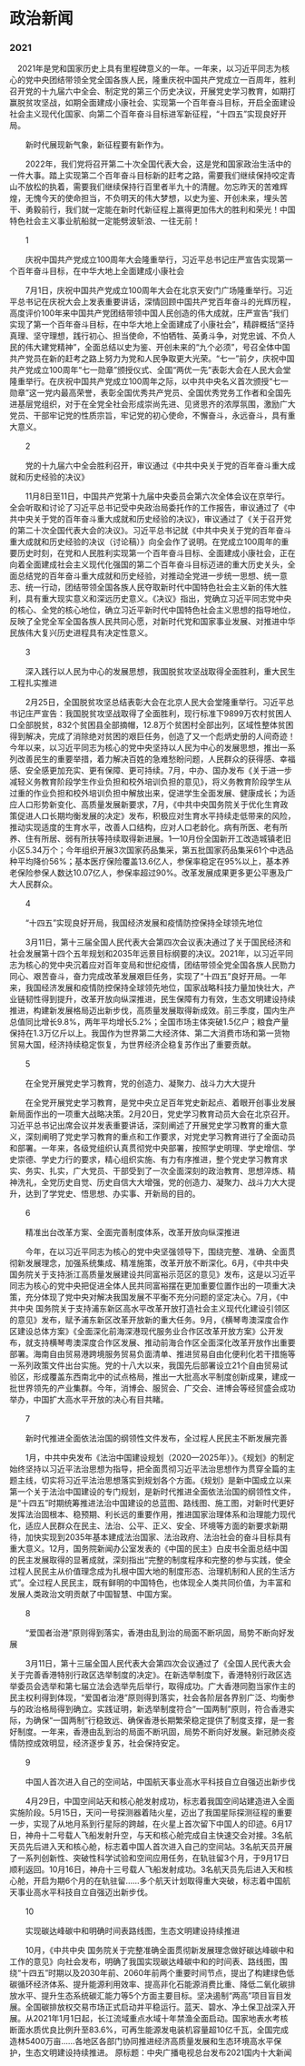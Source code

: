 # 政治新闻


### 2021


　2021年是党和国家历史上具有里程碑意义的一年。一年来，以习近平同志为核心的党中央团结带领全党全国各族人民，隆重庆祝中国共产党成立一百周年，胜利召开党的十九届六中全会、制定党的第三个历史决议，开展党史学习教育，如期打赢脱贫攻坚战，如期全面建成小康社会、实现第一个百年奋斗目标，开启全面建设社会主义现代化国家、向第二个百年奋斗目标进军新征程，“十四五”实现良好开局。

　　新时代展现新气象，新征程要有新作为。

　　2022年，我们党将召开第二十次全国代表大会，这是党和国家政治生活中的一件大事。踏上实现第二个百年奋斗目标新的赶考之路，需要我们继续保持咬定青山不放松的执着，需要我们继续保持行百里者半九十的清醒。勿忘昨天的苦难辉煌，无愧今天的使命担当，不负明天的伟大梦想，以史为鉴、开创未来，埋头苦干、勇毅前行，我们就一定能在新时代新征程上赢得更加伟大的胜利和荣光！中国特色社会主义事业航船就一定能劈波斩浪、一往无前！

　　1

　　庆祝中国共产党成立100周年大会隆重举行，习近平总书记庄严宣告实现第一个百年奋斗目标，在中华大地上全面建成小康社会

　　7月1日，庆祝中国共产党成立100周年大会在北京天安门广场隆重举行。习近平总书记在庆祝大会上发表重要讲话，深情回顾中国共产党百年奋斗的光辉历程，高度评价100年来中国共产党团结带领中国人民创造的伟大成就，庄严宣告“我们实现了第一个百年奋斗目标，在中华大地上全面建成了小康社会”，精辟概括“坚持真理、坚守理想，践行初心、担当使命，不怕牺牲、英勇斗争，对党忠诚、不负人民的伟大建党精神”，全面总结以史为鉴、开创未来的“九个必须”，号召全体中国共产党员在新的赶考之路上努力为党和人民争取更大光荣。“七一”前夕，庆祝中国共产党成立100周年“七一勋章”颁授仪式、全国“两优一先”表彰大会在人民大会堂隆重举行。在庆祝中国共产党成立100周年之际，以中共中央名义首次颁授“七一勋章”这一党内最高荣誉，表彰全国优秀共产党员、全国优秀党务工作者和全国先进基层党组织，对于在全党全社会形成崇尚先进、见贤思齐的浓厚氛围，激励广大党员、干部牢记党的性质宗旨，牢记党的初心使命，不懈奋斗，永远奋斗，具有重大意义。

　　2

　　党的十九届六中全会胜利召开，审议通过《中共中央关于党的百年奋斗重大成就和历史经验的决议》

　　11月8日至11日，中国共产党第十九届中央委员会第六次全体会议在京举行。全会听取和讨论了习近平总书记受中央政治局委托作的工作报告，审议通过了《中共中央关于党的百年奋斗重大成就和历史经验的决议》，审议通过了《关于召开党的第二十次全国代表大会的决议》。习近平总书记就《中共中央关于党的百年奋斗重大成就和历史经验的决议（讨论稿）》向全会作了说明。在党成立100周年的重要历史时刻，在党和人民胜利实现第一个百年奋斗目标、全面建成小康社会，正在向着全面建成社会主义现代化强国的第二个百年奋斗目标迈进的重大历史关头，全面总结党的百年奋斗重大成就和历史经验，对推动全党进一步统一思想、统一意志、统一行动，团结带领全国各族人民夺取新时代中国特色社会主义新的伟大胜利，具有重大现实意义和深远历史意义。《决议》指出，党确立习近平同志党中央的核心、全党的核心地位，确立习近平新时代中国特色社会主义思想的指导地位，反映了全党全军全国各族人民共同心愿，对新时代党和国家事业发展、对推进中华民族伟大复兴历史进程具有决定性意义。

　　3

　　深入践行以人民为中心的发展思想，我国脱贫攻坚战取得全面胜利，重大民生工程扎实推进

　　2月25日，全国脱贫攻坚总结表彰大会在北京人民大会堂隆重举行。习近平总书记庄严宣告：我国脱贫攻坚战取得了全面胜利，现行标准下9899万农村贫困人口全部脱贫，832个贫困县全部摘帽，12.8万个贫困村全部出列，区域性整体贫困得到解决，完成了消除绝对贫困的艰巨任务，创造了又一个彪炳史册的人间奇迹！今年以来，以习近平同志为核心的党中央坚持以人民为中心的发展思想，推出一系列改善民生的重要举措，着力解决百姓的急难愁盼问题，人民群众的获得感、幸福感、安全感更加充实、更有保障、更可持续。7月，中办、国办发布《关于进一步减轻义务教育阶段学生作业负担和校外培训负担的意见》，将义务教育阶段学生从过重的作业负担和校外培训负担中解放出来，促进学生全面发展、健康成长；为适应人口形势新变化、高质量发展新要求，7月，《中共中央国务院关于优化生育政策促进人口长期均衡发展的决定》发布，积极应对生育水平持续走低带来的风险，推动实现适度的生育水平，改善人口结构，应对人口老龄化。病有所医、老有所养、住有所居、弱有所扶等持续取得新进展。1—10月份全国新开工改造城镇老旧小区5.34万个；今年组织开展3次国家药品集采，第五批国家药品集采61个中选品种平均降价56%；基本医疗保险覆盖13.6亿人，参保率稳定在95%以上，基本养老保险参保人数达10.07亿人，参保率超过90%。改革发展成果更多更公平惠及广大人民群众。

　　4

　　“十四五”实现良好开局，我国经济发展和疫情防控保持全球领先地位

　　3月11日，第十三届全国人民代表大会第四次会议表决通过了关于国民经济和社会发展第十四个五年规划和2035年远景目标纲要的决议。2021年，以习近平同志为核心的党中央沉着应对百年变局和世纪疫情，团结带领全党全国各族人民勠力同心、艰苦奋斗，奋力完成改革发展艰巨任务，实现了“十四五”良好开局。一年来，我国经济发展和疫情防控保持全球领先地位，国家战略科技力量加快壮大，产业链韧性得到提升，改革开放向纵深推进，民生保障有力有效，生态文明建设持续推进，构建新发展格局迈出新步伐，高质量发展取得新成效。前三季度，国内生产总值同比增长9.8%，两年平均增长5.2%；全国市场主体突破1.5亿户；粮食产量保持在1.3万亿斤以上。我国作为世界第二大经济体、第二大消费市场和第一货物贸易大国，经济持续稳定恢复，为世界经济企稳复苏作出了重要贡献。

　　5

　　在全党开展党史学习教育，党的创造力、凝聚力、战斗力大大提升

　　在全党开展党史学习教育，是党中央立足百年党史新起点、着眼开创事业发展新局面作出的一项重大战略决策。2月20日，党史学习教育动员大会在北京召开。习近平总书记出席会议并发表重要讲话，深刻阐述了开展党史学习教育的重大意义，深刻阐明了党史学习教育的重点和工作要求，对党史学习教育进行了全面动员和部署。一年来，各级党组织认真贯彻党中央部署，按照学史明理、学史增信、学史崇德、学史力行的要求，精心组织实施、有力有序推进，整个党史学习教育求实、务实、扎实，广大党员、干部受到了一次全面深刻的政治教育、思想淬炼、精神洗礼，全党历史自觉、历史自信大大增强，党的创造力、凝聚力、战斗力大大提升，达到了学党史、悟思想、办实事、开新局的目的。

　　6

　　精准出台改革方案、全面完善制度体系，改革开放向纵深推进

　　今年，在以习近平同志为核心的党中央坚强领导下，围绕完整、准确、全面贯彻新发展理念，加强系统集成、精准施策，改革开放不断深化。6月，《中共中央 国务院关于支持浙江高质量发展建设共同富裕示范区的意见》发布，这是以习近平同志为核心的党中央把促进全体人民共同富裕摆在更加重要位置作出的一项重大决策，充分体现了党中央对解决我国发展不平衡不充分问题的坚定决心。7月，《中共中央 国务院关于支持浦东新区高水平改革开放打造社会主义现代化建设引领区的意见》发布，赋予浦东新区改革开放新的重大任务。9月，《横琴粤澳深度合作区建设总体方案》《全面深化前海深港现代服务业合作区改革开放方案》公开发布，就支持横琴粤澳深度合作区发展、推动前海合作区全面深化改革开放作出重要部署。海南自由贸易港跨境服务贸易负面清单、推进贸易自由化便利化若干措施等一系列政策文件出台实施。党的十八大以来，我国先后部署设立21个自由贸易试验区，形成覆盖东西南北中的试点格局，推出一大批高水平制度创新成果，建成一批世界领先的产业集群。今年，消博会、服贸会、广交会、进博会等经贸盛会成功举办，中国扩大高水平开放的决心有目共睹。

　　7

　　新时代推进全面依法治国的纲领性文件发布，全过程人民民主不断发展完善

　　1月，中共中央发布《法治中国建设规划（2020—2025年）》。《规划》的制定始终坚持以习近平法治思想为指导，把全面贯彻习近平法治思想作为贯穿全篇的主题主线，切实将习近平法治思想落实到规划各个方面。《规划》是新中国成立以来第一个关于法治中国建设的专门规划，是新时代推进全面依法治国的纲领性文件，是“十四五”时期统筹推进法治中国建设的总蓝图、路线图、施工图，对新时代更好发挥法治固根本、稳预期、利长远的重要作用，推进国家治理体系和治理能力现代化，适应人民群众在民主、法治、公平、正义、安全、环境等方面的新要求新期待，加快实现到2035年基本建成法治国家、法治政府、法治社会的奋斗目标具有重大意义。12月，国务院新闻办公室发表的《中国的民主》白皮书全面总结中国的民主发展取得的显著成就，深刻指出“完整的制度程序和完整的参与实践，使全过程人民民主从价值理念成为扎根中国大地的制度形态、治理机制和人民的生活方式”。全过程人民民主，既有鲜明的中国特色，也体现全人类共同价值，为丰富和发展人类政治文明贡献了中国智慧、中国方案。

　　8

　　“爱国者治港”原则得到落实，香港由乱到治的局面不断巩固，局势不断向好发展

　　3月11日，第十三届全国人民代表大会第四次会议通过了《全国人民代表大会关于完善香港特别行政区选举制度的决定》。在新选举制度下，香港特别行政区选举委员会选举和第七届立法会选举先后举行，取得成功。广大香港同胞当家作主的民主权利得到体现，“爱国者治港”原则得到落实，社会各阶层各界别广泛、均衡参与的政治格局得到确立。实践证明，新选举制度符合“一国两制”原则，符合香港实际，为确保“一国两制”行稳致远、确保香港长期繁荣稳定提供了制度支撑，是一套好制度。一年来，香港由乱到治的局面不断巩固，局势不断向好发展。新冠肺炎疫情防控成效明显，经济逐步复苏，社会保持安定。

　　9

　　中国人首次进入自己的空间站，中国航天事业高水平科技自立自强迈出新步伐

　　4月29日，中国空间站天和核心舱发射成功，标志着我国空间站建造进入全面实施阶段。5月15日，天问一号探测器着陆火星，迈出了我国星际探测征程的重要一步，实现了从地月系到行星际的跨越，在火星上首次留下中国人的印迹。6月17日，神舟十二号载人飞船发射升空，与天和核心舱完成自主快速交会对接。3名航天员先后进入天和核心舱，标志着中国人首次进入自己的空间站。3名航天员开展了一系列创新性、突破性科学试验和空间应用任务，在轨驻留3个月，于9月17日顺利返回。10月16日，神舟十三号载人飞船发射成功。3名航天员先后进入天和核心舱，开启为期6个月的在轨驻留……多个航天计划取得重大突破，标志着中国航天事业高水平科技自立自强迈出新步伐。

　　10

　　实现碳达峰碳中和明确时间表路线图，生态文明建设持续推进

　　10月，《中共中央 国务院关于完整准确全面贯彻新发展理念做好碳达峰碳中和工作的意见》向社会发布，明确了我国实现碳达峰碳中和的时间表、路线图，围绕“十四五”时期以及2030年前、2060年前两个重要时间节点，提出了构建绿色低碳循环经济体系、提升能源利用效率、提高非化石能源消费比重、降低二氧化碳排放水平、提升生态系统碳汇能力等5个方面主要目标。坚决遏制“两高”项目盲目发展。全国碳排放权交易市场正式启动并平稳运行。蓝天、碧水、净土保卫战深入开展。从2021年1月1日起，长江流域重点水域十年禁渔全面启动。国家地表水考核断面水质优良比例升至83.6%，可再生能源发电装机容量超10亿千瓦，全国完成造林5400万亩……各地区各部门协同推进经济高质量发展和生态环境高水平保护，生态文明建设持续推进。
原标题：中央广播电视总台发布2021国内十大新闻


